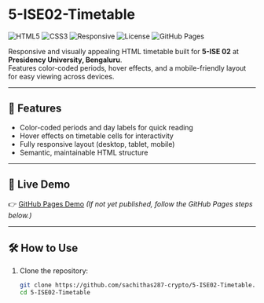 # 5-ISE02-Timetable

![HTML5](https://img.shields.io/badge/HTML5-E34F26?style=for-the-badge&logo=html5&logoColor=white)
![CSS3](https://img.shields.io/badge/CSS3-1572B6?style=for-the-badge&logo=css3&logoColor=white)
![Responsive](https://img.shields.io/badge/Responsive-✔️-blue?style=for-the-badge)
![License](https://img.shields.io/badge/License-MIT-green?style=for-the-badge)
![GitHub Pages](https://img.shields.io/badge/Deployed%20on-GitHub%20Pages-222222?style=for-the-badge&logo=github&logoColor=white)

Responsive and visually appealing HTML timetable built for **5-ISE 02** at **Presidency University, Bengaluru**.  
Features color-coded periods, hover effects, and a mobile-friendly layout for easy viewing across devices.

---

## 🔹 Features

- Color-coded periods and day labels for quick reading  
- Hover effects on timetable cells for interactivity  
- Fully responsive layout (desktop, tablet, mobile)  
- Semantic, maintainable HTML structure

---

## 🚀 Live Demo

👉 [GitHub Pages Demo](https://sachithas287-crypto.github.io/5-ISE02-Timetable/) *(If not yet published, follow the GitHub Pages steps below.)*

---

## 🛠️ How to Use

1. Clone the repository:
   ```bash
   git clone https://github.com/sachithas287-crypto/5-ISE02-Timetable.git
   cd 5-ISE02-Timetable
